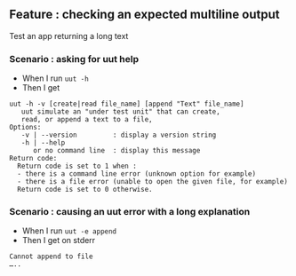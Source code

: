 ## Feature : checking an expected multiline output

Test an app returning a long text

### Scenario : asking for uut help

  - When I run `uut -h`
  - Then I get 

```
uut -h -v [create|read file_name] [append "Text" file_name]
   uut simulate an "under test unit" that can create,
   read, or append a text to a file,
Options:
   -v | --version         : display a version string
   -h | --help
      or no command line  : display this message
Return code:
  Return code is set to 1 when :
  - there is a command line error (unknown option for example)
  - there is a file error (unable to open the given file, for example)
  Return code is set to 0 otherwise.
```

### Scenario : causing an uut error with a long explanation

  - When I run `uut -e append `
  - Then I get on stderr

```
Cannot append to file
…..
```

 